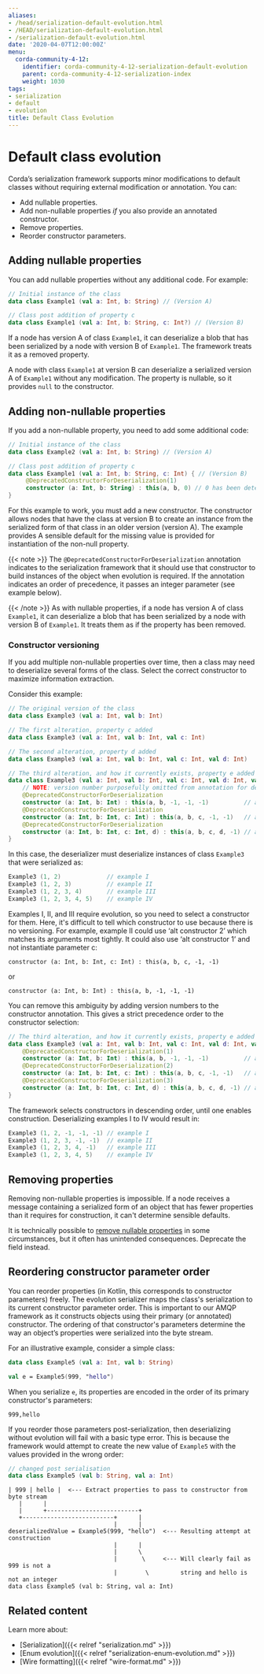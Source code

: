 ```yaml
---
aliases:
- /head/serialization-default-evolution.html
- /HEAD/serialization-default-evolution.html
- /serialization-default-evolution.html
date: '2020-04-07T12:00:00Z'
menu:
  corda-community-4-12:
    identifier: corda-community-4-12-serialization-default-evolution
    parent: corda-community-4-12-serialization-index
    weight: 1030
tags:
- serialization
- default
- evolution
title: Default Class Evolution
---
```



# Default class evolution


Corda’s serialization framework supports minor modifications to default classes without requiring external modification or annotation. You can:

* Add nullable properties.
* Add non-nullable properties *if* you also provide an annotated constructor.
* Remove properties.
* Reorder constructor parameters.


## Adding nullable properties

You can add nullable properties without any additional code. For example:


```kotlin
// Initial instance of the class
data class Example1 (val a: Int, b: String) // (Version A)

// Class post addition of property c
data class Example1 (val a: Int, b: String, c: Int?) // (Version B)
```


If a node has version A of class `Example1`, it can deserialize a blob that has been serialized by a node with version B of `Example1`. The framework treats it as a removed property.

A node with class `Example1` at version B can deserialize a serialized version A of `Example1` without
any modification. The property is nullable, so it provides `null` to the constructor.


## Adding non-nullable properties

If you add a non-nullable property, you need to add some additional code:


```kotlin
// Initial instance of the class
data class Example2 (val a: Int, b: String) // (Version A)

// Class post addition of property c
data class Example1 (val a: Int, b: String, c: Int) { // (Version B)
     @DeprecatedConstructorForDeserialization(1)
     constructor (a: Int, b: String) : this(a, b, 0) // 0 has been determined as a sensible default
}
```

For this example to work, you must add a new constructor. The constructor allows nodes that have the class at version B to create an
instance from the serialized form of that class in an older version (version A). The example provides A sensible default for the missing value is provided for instantiation of the non-null property.

{{< note >}}
The `@DeprecatedConstructorForDeserialization` annotation indicates to the
serialization framework that it should use that constructor to build instances of the
object when evolution is required. If the annotation indicates an order of precedence, it passes an integer parameter (see example below).


{{< /note >}}
As with nullable properties, if a node has version A of class `Example1`, it can deserialize a blob that has been serialized by a node with version B of `Example1`.  It treats them as if the property has been removed.


### Constructor versioning

If you add multiple non-nullable properties over time, then a class may need
to deserialize several forms of the class. Select the correct constructor to maximize information extraction.

Consider this example:


```kotlin
// The original version of the class
data class Example3 (val a: Int, val b: Int)
```
```kotlin
// The first alteration, property c added
data class Example3 (val a: Int, val b: Int, val c: Int)
```



```kotlin
// The second alteration, property d added
data class Example3 (val a: Int, val b: Int, val c: Int, val d: Int)
```



```kotlin
// The third alteration, and how it currently exists, property e added
data class Example3 (val a: Int, val b: Int, val c: Int, val d: Int, val: Int e) {
    // NOTE: version number purposefully omitted from annotation for demonstration purposes
    @DeprecatedConstructorForDeserialization
    constructor (a: Int, b: Int) : this(a, b, -1, -1, -1)          // alt constructor 1
    @DeprecatedConstructorForDeserialization
    constructor (a: Int, b: Int, c: Int) : this(a, b, c, -1, -1)   // alt constructor 2
    @DeprecatedConstructorForDeserialization
    constructor (a: Int, b: Int, c: Int, d) : this(a, b, c, d, -1) // alt constructor 3
}
```


In this case, the deserializer must deserialize instances of class `Example3` that were serialized as:


```kotlin
Example3 (1, 2)             // example I
Example3 (1, 2, 3)          // example II
Example3 (1, 2, 3, 4)       // example III
Example3 (1, 2, 3, 4, 5)    // example IV
```


Examples I, II, and III require evolution, so you need to select a constructor for them. Here, it's difficult to tell which constructor to use because there is no versioning. For example, example II could use ‘alt constructor 2’ which matches
its arguments most tightly. It could also use ‘alt constructor 1’ and not instantiate parameter c:

`constructor (a: Int, b: Int, c: Int) : this(a, b, c, -1, -1)`

or

`constructor (a: Int, b: Int) : this(a, b, -1, -1, -1)`

You can remove this ambiguity by adding version numbers to the constructor
annotation. This gives a strict precedence order to the constructor selection:


```kotlin
// The third alteration, and how it currently exists, property e added
data class Example3 (val a: Int, val b: Int, val c: Int, val d: Int, val: Int e) {
    @DeprecatedConstructorForDeserialization(1)
    constructor (a: Int, b: Int) : this(a, b, -1, -1, -1)          // alt constructor 1
    @DeprecatedConstructorForDeserialization(2)
    constructor (a: Int, b: Int, c: Int) : this(a, b, c, -1, -1)   // alt constructor 2
    @DeprecatedConstructorForDeserialization(3)
    constructor (a: Int, b: Int, c: Int, d) : this(a, b, c, d, -1) // alt constructor 3
}
```


The framework selects constructors in descending order, until one enables construction. Deserializing examples I to IV would
result in:


```kotlin
Example3 (1, 2, -1, -1, -1) // example I
Example3 (1, 2, 3, -1, -1)  // example II
Example3 (1, 2, 3, 4, -1)   // example III
Example3 (1, 2, 3, 4, 5)    // example IV
```



## Removing properties

Removing non-nullable properties is impossible. If a node receives a message containing a serialized form of an object that has fewer properties than it requires for construction, it can't determine sensible defaults.

It is technically possible to [remove nullable properties](https://medium.com/corda/a-developers-primer-on-cordapp-upgrades-3806c2e7f81e) in some circumstances, but it often has unintended consequences. Deprecate the field instead.


## Reordering constructor parameter order

You can reorder properties (in Kotlin, this corresponds to constructor parameters) freely. The evolution serializer maps the class's serialization to its current constructor parameter order. This is important to our AMQP framework as it
constructs objects using their primary (or annotated) constructor. The ordering of that constructor's parameters determine the way
an object’s properties were serialized into the byte stream.

For an illustrative example, consider a simple class:


```kotlin
data class Example5 (val a: Int, val b: String)

val e = Example5(999, "hello")
```


When you serialize `e`, its properties are encoded in the order of its primary constructor's parameters:

`999,hello`

If you reorder those parameters post-serialization, then deserializing without evolution will fail with a basic
type error. This is because the framework would attempt to create the new value of `Example5` with the values provided in the wrong order:


```kotlin
// changed post serialisation
data class Example5 (val b: String, val a: Int)
```



```shell
| 999 | hello |  <--- Extract properties to pass to constructor from byte stream
   |      |
   |      +--------------------------+
   +--------------------------+      |
                              |      |
deserializedValue = Example5(999, "hello")  <--- Resulting attempt at construction
                              |      |
                              |      \
                              |       \     <--- Will clearly fail as 999 is not a
                              |        \         string and hello is not an integer
data class Example5 (val b: String, val a: Int)
```


## Related content

Learn more about:

* [Serialization]({{< relref "serialization.md" >}})
* [Enum evolution]({{< relref "serialization-enum-evolution.md" >}})
* [Wire formatting]({{< relref "wire-format.md" >}})
